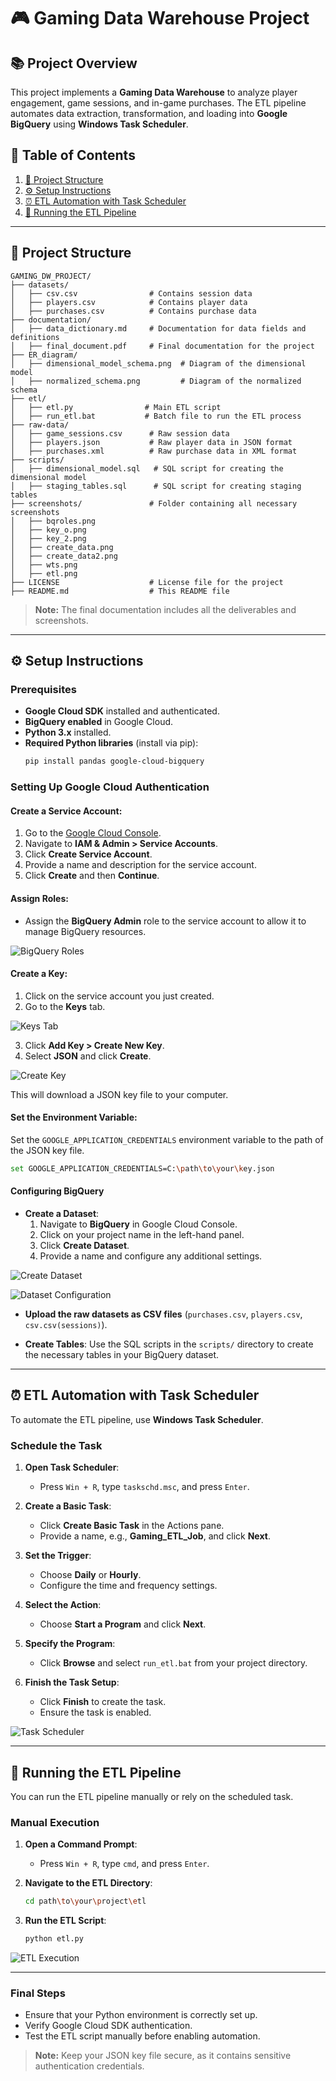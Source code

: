 # 🎮 Gaming Data Warehouse Project

## 📚 Project Overview

This project implements a **Gaming Data Warehouse** to analyze player engagement, game sessions, and in-game purchases. The ETL pipeline automates data extraction, transformation, and loading into **Google BigQuery** using **Windows Task Scheduler**.

## 📑 Table of Contents

1. [📁 Project Structure](#project-structure)
2. [⚙️ Setup Instructions](#setup-instructions)
3. [⏰ ETL Automation with Task Scheduler](#etl-automation-with-task-scheduler)
4. [🚀 Running the ETL Pipeline](#running-the-etl-pipeline)

---

## 📁 Project Structure

```
GAMING_DW_PROJECT/
├── datasets/
│   ├── csv.csv                # Contains session data
│   ├── players.csv            # Contains player data
│   ├── purchases.csv          # Contains purchase data
├── documentation/
│   ├── data_dictionary.md     # Documentation for data fields and definitions
│   ├── final_document.pdf     # Final documentation for the project
├── ER_diagram/
│   ├── dimensional_model_schema.png  # Diagram of the dimensional model
│   ├── normalized_schema.png         # Diagram of the normalized schema
├── etl/
│   ├── etl.py                # Main ETL script
│   ├── run_etl.bat           # Batch file to run the ETL process
├── raw-data/
│   ├── game_sessions.csv      # Raw session data
│   ├── players.json           # Raw player data in JSON format
│   ├── purchases.xml          # Raw purchase data in XML format
├── scripts/
│   ├── dimensional_model.sql   # SQL script for creating the dimensional model
│   ├── staging_tables.sql      # SQL script for creating staging tables
├── screenshots/               # Folder containing all necessary screenshots
│   ├── bqroles.png
│   ├── key_o.png
│   ├── key_2.png
│   ├── create_data.png
│   ├── create_data2.png
│   ├── wts.png
│   ├── etl.png
├── LICENSE                    # License file for the project
├── README.md                  # This README file
```

> **Note:** The final documentation includes all the deliverables and screenshots.

---

## ⚙️ Setup Instructions

### Prerequisites

- **Google Cloud SDK** installed and authenticated.
- **BigQuery enabled** in Google Cloud.
- **Python 3.x** installed.
- **Required Python libraries** (install via pip):
  ```sh
  pip install pandas google-cloud-bigquery
  ```

### Setting Up Google Cloud Authentication

#### Create a Service Account:
1. Go to the [Google Cloud Console](https://console.cloud.google.com/).
2. Navigate to **IAM & Admin > Service Accounts**.
3. Click **Create Service Account**.
4. Provide a name and description for the service account.
5. Click **Create** and then **Continue**.

#### Assign Roles:
- Assign the **BigQuery Admin** role to the service account to allow it to manage BigQuery resources.

![BigQuery Roles](screenshots/bqroles.png)

#### Create a Key:
1. Click on the service account you just created.
2. Go to the **Keys** tab.

![Keys Tab](screenshots/key_o.png)

3. Click **Add Key > Create New Key**.
4. Select **JSON** and click **Create**.

![Create Key](screenshots/key_2.png)

This will download a JSON key file to your computer.

#### Set the Environment Variable:

Set the `GOOGLE_APPLICATION_CREDENTIALS` environment variable to the path of the JSON key file.
```sh
set GOOGLE_APPLICATION_CREDENTIALS=C:\path\to\your\key.json
```

#### Configuring BigQuery

- **Create a Dataset**:
  1. Navigate to **BigQuery** in Google Cloud Console.
  2. Click on your project name in the left-hand panel.
  3. Click **Create Dataset**.
  4. Provide a name and configure any additional settings.

![Create Dataset](screenshots/create_data.png)

![Dataset Configuration](screenshots/create_data2.png)

- **Upload the raw datasets as CSV files** (`purchases.csv`, `players.csv`, `csv.csv(sessions)`).

- **Create Tables**:
  Use the SQL scripts in the `scripts/` directory to create the necessary tables in your BigQuery dataset.

---

## ⏰ ETL Automation with Task Scheduler

To automate the ETL pipeline, use **Windows Task Scheduler**.

### Schedule the Task

1. **Open Task Scheduler**:
   - Press `Win + R`, type `taskschd.msc`, and press `Enter`.

2. **Create a Basic Task**:
   - Click **Create Basic Task** in the Actions pane.
   - Provide a name, e.g., **Gaming_ETL_Job**, and click **Next**.

3. **Set the Trigger**:
   - Choose **Daily** or **Hourly**.
   - Configure the time and frequency settings.

4. **Select the Action**:
   - Choose **Start a Program** and click **Next**.

5. **Specify the Program**:
   - Click **Browse** and select `run_etl.bat` from your project directory.

6. **Finish the Task Setup**:
   - Click **Finish** to create the task.
   - Ensure the task is enabled.

![Task Scheduler](screenshots/wts.png)

---

## 🚀 Running the ETL Pipeline

You can run the ETL pipeline manually or rely on the scheduled task.

### Manual Execution

1. **Open a Command Prompt**:
   - Press `Win + R`, type `cmd`, and press `Enter`.

2. **Navigate to the ETL Directory**:
   ```sh
   cd path\to\your\project\etl
   ```

3. **Run the ETL Script**:
   ```sh
   python etl.py
   ```

![ETL Execution](screenshots/etl.png)

---

### Final Steps

- Ensure that your Python environment is correctly set up.
- Verify Google Cloud SDK authentication.
- Test the ETL script manually before enabling automation.

> **Note:** Keep your JSON key file secure, as it contains sensitive authentication credentials.


